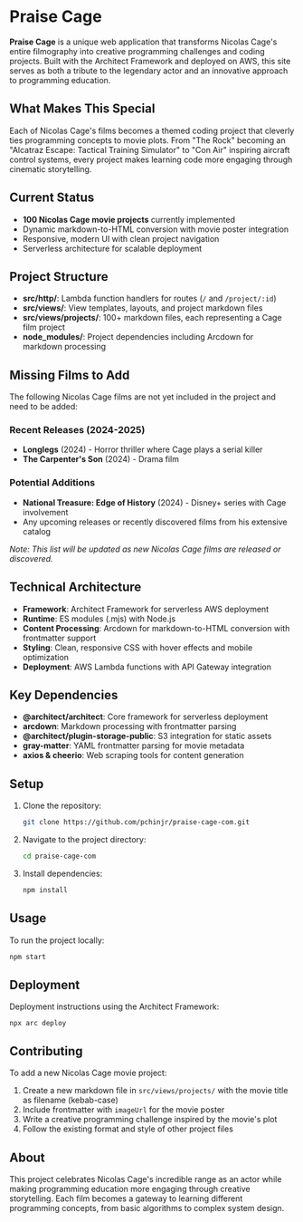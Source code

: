 
# Praise Cage

**Praise Cage** is a unique web application that transforms Nicolas Cage's entire filmography into creative programming challenges and coding projects. Built with the Architect Framework and deployed on AWS, this site serves as both a tribute to the legendary actor and an innovative approach to programming education.

## What Makes This Special

Each of Nicolas Cage's films becomes a themed coding project that cleverly ties programming concepts to movie plots. From "The Rock" becoming an "Alcatraz Escape: Tactical Training Simulator" to "Con Air" inspiring aircraft control systems, every project makes learning code more engaging through cinematic storytelling.

## Current Status

- **100 Nicolas Cage movie projects** currently implemented
- Dynamic markdown-to-HTML conversion with movie poster integration
- Responsive, modern UI with clean project navigation
- Serverless architecture for scalable deployment

## Project Structure

- **src/http/**: Lambda function handlers for routes (`/` and `/project/:id`)
- **src/views/**: View templates, layouts, and project markdown files
- **src/views/projects/**: 100+ markdown files, each representing a Cage film project
- **node_modules/**: Project dependencies including Arcdown for markdown processing

## Missing Films to Add

The following Nicolas Cage films are not yet included in the project and need to be added:

### Recent Releases (2024-2025)
- **Longlegs** (2024) - Horror thriller where Cage plays a serial killer
- **The Carpenter's Son** (2024) - Drama film

### Potential Additions
- **National Treasure: Edge of History** (2024) - Disney+ series with Cage involvement
- Any upcoming releases or recently discovered films from his extensive catalog

*Note: This list will be updated as new Nicolas Cage films are released or discovered.*

## Technical Architecture

- **Framework**: Architect Framework for serverless AWS deployment
- **Runtime**: ES modules (.mjs) with Node.js
- **Content Processing**: Arcdown for markdown-to-HTML conversion with frontmatter support
- **Styling**: Clean, responsive CSS with hover effects and mobile optimization
- **Deployment**: AWS Lambda functions with API Gateway integration

## Key Dependencies

- **@architect/architect**: Core framework for serverless deployment
- **arcdown**: Markdown processing with frontmatter parsing
- **@architect/plugin-storage-public**: S3 integration for static assets
- **gray-matter**: YAML frontmatter parsing for movie metadata
- **axios & cheerio**: Web scraping tools for content generation

## Setup

1. Clone the repository:
    ```sh
    git clone https://github.com/pchinjr/praise-cage-com.git
    ```
2. Navigate to the project directory:
    ```sh
    cd praise-cage-com
    ```
3. Install dependencies:
    ```sh
    npm install
    ```

## Usage

To run the project locally:
```sh
npm start
```

## Deployment

Deployment instructions using the Architect Framework:
```
npx arc deploy
```

## Contributing

To add a new Nicolas Cage movie project:

1. Create a new markdown file in `src/views/projects/` with the movie title as filename (kebab-case)
2. Include frontmatter with `imageUrl` for the movie poster
3. Write a creative programming challenge inspired by the movie's plot
4. Follow the existing format and style of other project files

## About

This project celebrates Nicolas Cage's incredible range as an actor while making programming education more engaging through creative storytelling. Each film becomes a gateway to learning different programming concepts, from basic algorithms to complex system design.
